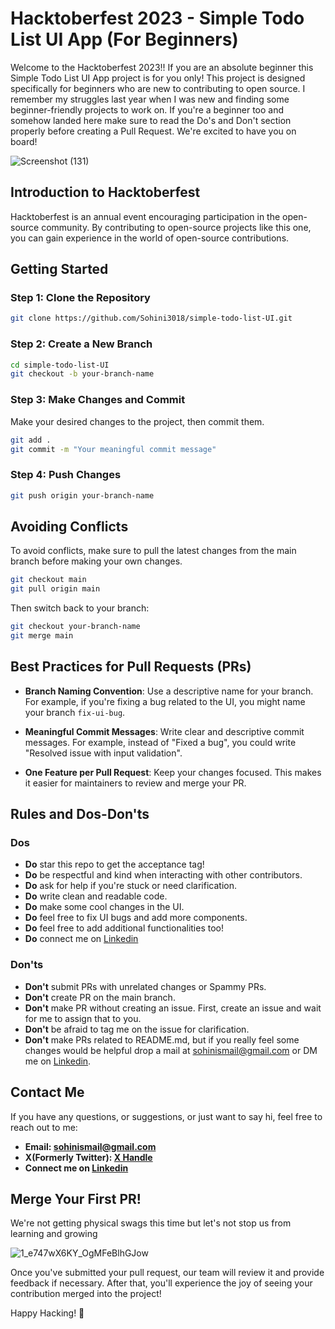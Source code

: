 # Hacktoberfest 2023 - Simple Todo List UI App (For Beginners)

Welcome to the Hacktoberfest 2023!! If you are an absolute beginner this Simple Todo List UI App project is for you only! This project is designed specifically for beginners who are new to contributing to open source. I remember my struggles last year when I was new and finding some beginner-friendly projects to work on. If you're a beginner too and somehow landed here make sure to read the Do's and Don't section properly before creating a Pull Request. We're excited to have you on board! 

![Screenshot (131)](https://github.com/Sohini3018/simple-todo-list-UI/assets/113935740/2484a1f1-5d02-4947-bb46-b807baaa9586)


## Introduction to Hacktoberfest

Hacktoberfest is an annual event encouraging participation in the open-source community. By contributing to open-source projects like this one, you can gain experience in the world of open-source contributions.

## Getting Started

### Step 1: Clone the Repository

```bash
git clone https://github.com/Sohini3018/simple-todo-list-UI.git
```

### Step 2: Create a New Branch

```bash
cd simple-todo-list-UI
git checkout -b your-branch-name
```

### Step 3: Make Changes and Commit

Make your desired changes to the project, then commit them.

```bash
git add .
git commit -m "Your meaningful commit message"
```

### Step 4: Push Changes

```bash
git push origin your-branch-name
```

## Avoiding Conflicts

To avoid conflicts, make sure to pull the latest changes from the main branch before making your own changes.

```bash
git checkout main
git pull origin main
```

Then switch back to your branch:

```bash
git checkout your-branch-name
git merge main
```

## Best Practices for Pull Requests (PRs)

- **Branch Naming Convention**: Use a descriptive name for your branch. For example, if you're fixing a bug related to the UI, you might name your branch `fix-ui-bug`.
  
- **Meaningful Commit Messages**: Write clear and descriptive commit messages. For example, instead of "Fixed a bug", you could write "Resolved issue with input validation".

- **One Feature per Pull Request**: Keep your changes focused. This makes it easier for maintainers to review and merge your PR.

## Rules and Dos-Don'ts

### Dos

- **Do** star this repo to get the acceptance tag!
- **Do** be respectful and kind when interacting with other contributors.
- **Do** ask for help if you're stuck or need clarification.
- **Do** write clean and readable code.
- **Do** make some cool changes in the UI.
- **Do** feel free to fix UI bugs and add more components.
- **Do** feel free to add additional functionalities too!
- **Do** connect me on [Linkedin](https://www.linkedin.com/in/sohini-bhattacharjee/)

### Don'ts

- **Don't** submit PRs with unrelated changes or Spammy PRs.
- **Don't** create PR on the main branch.
- **Don't** make PR without creating an issue. First, create an issue and wait for me to assign that to you.
- **Don't** be afraid to tag me on the issue for clarification.
- **Don't** make PRs related to README.md, but if you really feel some changes would be helpful drop a mail at sohinismail@gmail.com or DM me on [Linkedin](https://www.linkedin.com/in/sohini-bhattacharjee/).


## Contact Me

If you have any questions, or suggestions, or just want to say hi, feel free to reach out to me:

- **Email: sohinismail@gmail.com**
- **X(Formerly Twitter): [X Handle](https://twitter.com/SohiniB30)**
- **Connect me on [Linkedin](https://www.linkedin.com/in/sohini-bhattacharjee/)**

## Merge Your First PR!
We're not getting physical swags this time but let's not stop us from learning and growing

![1_e747wX6KY_OgMFeBlhGJow](https://github.com/Sohini3018/simple-todo-list-UI/assets/113935740/306ad88d-2089-4447-8efe-dc97d81ebf75)

Once you've submitted your pull request, our team will review it and provide feedback if necessary. After that, you'll experience the joy of seeing your contribution merged into the project!

Happy Hacking! 🚀
```
